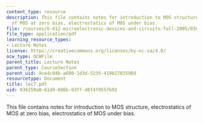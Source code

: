 ```yaml
---
content_type: resource
description: This file contains notes for introduction to MOS structure, electrostatics
  of MOS at zero bias, electrostatics of MOS under bias.
file: /courses/6-012-microelectronic-devices-and-circuits-fall-2005/036259a061d9086b93ffd8f4f055fb92_lec7.pdf
file_type: application/pdf
learning_resource_types:
- Lecture Notes
license: https://creativecommons.org/licenses/by-nc-sa/4.0/
ocw_type: OCWFile
parent_title: Lecture Notes
parent_type: CourseSection
parent_uid: 9ce4c04b-a600-1d3d-5235-419b2783590d
resourcetype: Document
title: lec7.pdf
uid: 036259a0-61d9-086b-93ff-d8f4f055fb92
---
```

This file contains notes for introduction to MOS structure, electrostatics of MOS at zero bias, electrostatics of MOS under bias.